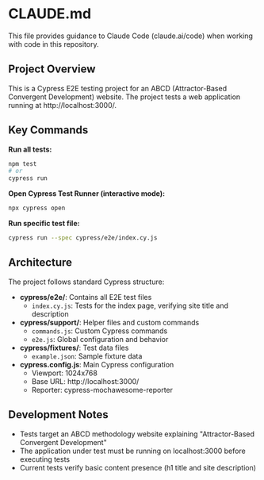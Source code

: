 # CLAUDE.md

This file provides guidance to Claude Code (claude.ai/code) when working with code in this repository.

## Project Overview

This is a Cypress E2E testing project for an ABCD (Attractor-Based Convergent Development) website. The project tests a web application running at http://localhost:3000/.

## Key Commands

**Run all tests:**
```bash
npm test
# or
cypress run
```

**Open Cypress Test Runner (interactive mode):**
```bash
npx cypress open
```

**Run specific test file:**
```bash
cypress run --spec cypress/e2e/index.cy.js
```

## Architecture

The project follows standard Cypress structure:

- **cypress/e2e/**: Contains all E2E test files
  - `index.cy.js`: Tests for the index page, verifying site title and description
- **cypress/support/**: Helper files and custom commands
  - `commands.js`: Custom Cypress commands
  - `e2e.js`: Global configuration and behavior
- **cypress/fixtures/**: Test data files
  - `example.json`: Sample fixture data
- **cypress.config.js**: Main Cypress configuration
  - Viewport: 1024x768
  - Base URL: http://localhost:3000/
  - Reporter: cypress-mochawesome-reporter

## Development Notes

- Tests target an ABCD methodology website explaining "Attractor-Based Convergent Development"
- The application under test must be running on localhost:3000 before executing tests
- Current tests verify basic content presence (h1 title and site description)